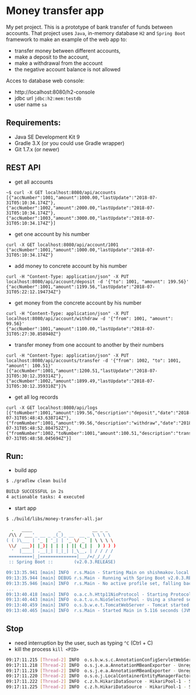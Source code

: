 Money transfer app
=======

My pet project.
This is a prototype of bank transfer of funds between accounts. That project uses `Java`, in-memory database `H2` and `Spring Boot` framework to make an example of the web app to:
 - transfer money between different accounts,
 - make a deposit to the account,
 - make a withdrawal from the account
 - the negative account balance is not allowed
 
Acces to database web console:
 - http://localhost:8080/h2-console
 - jdbc url `jdbc:h2:mem:testdb`
 - user name `sa`

## Requirements:
  * Java SE Development Kit 9
  * Gradle 3.X (or you could use Gradle wrapper)
  * Git 1.7.x (or newer)


## REST API
 * get all accounts
 ```
~$ curl -X GET localhost:8080/api/accounts
[{"accNumber":1001,"amount":1000.00,"lastUpdate":"2018-07-31T05:10:34.174Z"},
{"accNumber":1002,"amount":2000.00,"lastUpdate":"2018-07-31T05:10:34.174Z"},
{"accNumber":1003,"amount":3000.00,"lastUpdate":"2018-07-31T05:10:34.174Z"}]
 ```
 * get one account by his number
```
curl -X GET localhost:8080/api/account/1001
{"accNumber":1001,"amount":1000.00,"lastUpdate":"2018-07-31T05:10:34.174Z"}
```
 * add money to concrete account by his number
```
curl -H "Content-Type: application/json" -X PUT localhost:8080/api/account/deposit -d '{"to": 1001, "amount": 199.56}'
{"accNumber":1001,"amount":1199.56,"lastUpdate":"2018-07-31T05:22:12.194734Z"}
```
 * get money from the concrete account by his number
```
curl -H "Content-Type: application/json" -X PUT localhost:8080/api/account/withdraw -d '{"from": 1001, "amount": 99.56}'
{"accNumber":1001,"amount":1100.00,"lastUpdate":"2018-07-31T05:27:30.858940Z"}
```
 * transfer money from one account to another by their numbers
```
curl -H "Content-Type: application/json" -X PUT localhost:8080/api/accounts/transfer -d '{"from": 1002, "to": 1001, "amount": 100.51}'
[{"accNumber":1001,"amount":1200.51,"lastUpdate":"2018-07-31T05:30:12.359314Z"},{"accNumber":1002,"amount":1899.49,"lastUpdate":"2018-07-31T05:30:12.359310Z"}]%
```
 * get all log records
```
curl -X GET localhost:8080/api/logs
[{"toNumber":1001,"amount":199.56,"description":"deposit","date":"2018-07-31T05:48:43.638714Z"},
{"fromNumber":1001,"amount":99.56,"description":"withdraw","date":"2018-07-31T05:48:52.804752Z"},
{"fromNumber":1002,"toNumber":1001,"amount":100.51,"description":"transfer","date":"2018-07-31T05:48:58.045694Z"}]
```


## Run:
 * build app
```bash
$ ./gradlew clean build

BUILD SUCCESSFUL in 2s
4 actionable tasks: 4 executed
```

 * start app
```bash
$ ./build/libs/money-transfer-all.jar

  .   ____          _            __ _ _
 /\\ / ___'_ __ _ _(_)_ __  __ _ \ \ \ \
( ( )\___ | '_ | '_| | '_ \/ _` | \ \ \ \
 \\/  ___)| |_)| | | | | || (_| |  ) ) ) )
  '  |____| .__|_| |_|_| |_\__, | / / / /
 =========|_|==============|___/=/_/_/_/
 :: Spring Boot ::        (v2.0.3.RELEASE)

09:13:35.941 [main] INFO  r.s.Main - Starting Main on shishmakov.local with PID 61139 (/Users/dima/programming/git/money-transfer/build/libs/money-transfer-all.jar started by dima in /Users/dima/programming/git/money-transfer/build/libs)
09:13:35.944 [main] DEBUG r.s.Main - Running with Spring Boot v2.0.3.RELEASE, Spring v5.0.7.RELEASE
09:13:35.946 [main] INFO  r.s.Main - No active profile set, falling back to default profiles: default
...
09:13:40.418 [main] INFO  o.a.c.h.Http11NioProtocol - Starting ProtocolHandler ["http-nio-8080"]
09:13:40.443 [main] INFO  o.a.t.u.n.NioSelectorPool - Using a shared selector for servlet write/read
09:13:40.459 [main] INFO  o.s.b.w.e.t.TomcatWebServer - Tomcat started on port(s): 8080 (http) with context path ''
09:13:40.465 [main] INFO  r.s.Main - Started Main in 5.116 seconds (JVM running for 5.834)
```

## Stop
 * need interruption by the user, such as typing `^C` (Ctrl + C)
 * kill the process `kill <PID>`
 ```bash
 09:17:11.215 [Thread-2] INFO  o.s.b.w.s.c.AnnotationConfigServletWebServerApplicationContext - Closing org.springframework.boot.web.servlet.context.AnnotationConfigServletWebServerApplicationContext@5609159b: startup date [Tue Jul 31 09:13:36 MSK 2018]; root of context hierarchy
09:17:11.218 [Thread-2] INFO  o.s.j.e.a.AnnotationMBeanExporter - Unregistering JMX-exposed beans on shutdown
09:17:11.219 [Thread-2] INFO  o.s.j.e.a.AnnotationMBeanExporter - Unregistering JMX-exposed beans
09:17:11.220 [Thread-2] INFO  o.s.o.j.LocalContainerEntityManagerFactoryBean - Closing JPA EntityManagerFactory for persistence unit 'default'
09:17:11.222 [Thread-2] INFO  c.z.h.HikariDataSource - HikariPool-1 - Shutdown initiated...
09:17:11.225 [Thread-2] INFO  c.z.h.HikariDataSource - HikariPool-1 - Shutdown completed.
 ```
